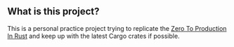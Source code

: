 ## What is this project?

This is a personal practice project trying to replicate
the [Zero To Production In Rust](https://www.zero2prod.com/index.html)
and keep up with the latest Cargo crates if possible.
